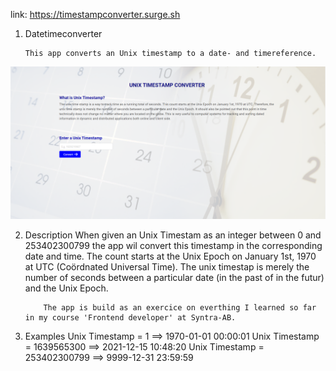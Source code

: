 link: https://timestampconverter.surge.sh

1.  Datetimeconverter

        This app converts an Unix timestamp to a date- and timereference.

![homepage](https://github.com/Bjorn1973/datetime_app/blob/main/src/images/image/homegpage.png)

2.  Description
    When given an Unix Timestam as an integer between 0 and 253402300799 the app wil convert this timestamp in the corresponding date and time.
    The count starts at the Unix Epoch on January 1st, 1970 at UTC (Coördnated Universal Time).
    The unix timestap is merely the number of seconds between a particular date (in the past of in the futur) and the Unix Epoch.

        	The app is build as an exercice on everthing I learned so far in my course 'Frontend developer' at Syntra-AB.

3.  Examples
    Unix Timestamp = 1 ==> 1970-01-01 00:00:01
    Unix Timestamp = 1639565300 ==> 2021-12-15 10:48:20
    Unix Timestamp = 253402300799 ==> 9999-12-31 23:59:59
